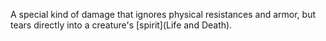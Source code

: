 A special kind of damage that ignores physical resistances and armor, but tears directly into a creature's [spirit](Life and Death).